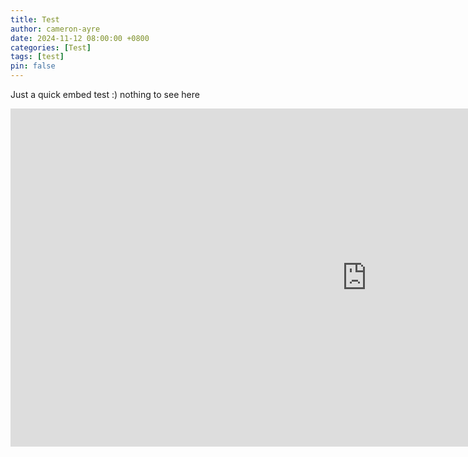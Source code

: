 ```yaml
---
title: Test
author: cameron-ayre
date: 2024-11-12 08:00:00 +0800
categories: [Test]
tags: [test]
pin: false
---
```

Just a quick embed test :) nothing to see here

<iframe title="Lorcana" width="1140" height="541.25" src="https://app.powerbi.com/reportEmbed?reportId=9cba2568-02be-465f-9e9b-497e523fc03e&autoAuth=true&ctid=af3b2d76-f097-4577-a756-1a4e1ec44451" frameborder="0" allowFullScreen="true"></iframe>
